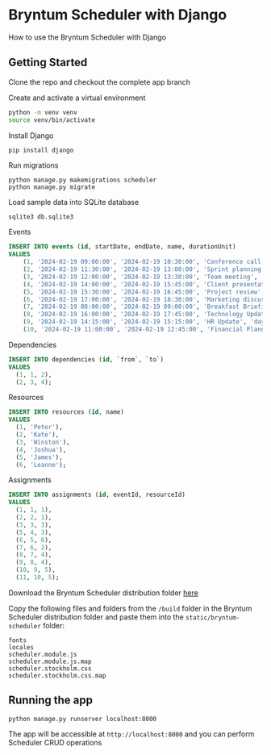 # Bryntum Scheduler with Django

How to use the Bryntum Scheduler with Django 

## Getting Started

Clone the repo and checkout the complete app branch 

Create and activate a virtual environment 

```sh
python -m venv venv
source venv/bin/activate
```

Install Django

```sh
pip install django
```

Run migrations 

```shell
python manage.py makemigrations scheduler
python manage.py migrate 
```

Load sample data into SQLite database 

```shell
sqlite3 db.sqlite3
```

Events

```sql
INSERT INTO events (id, startDate, endDate, name, durationUnit) 
VALUES
    (1, '2024-02-19 09:00:00', '2024-02-19 10:30:00', 'Conference call', 'day'),
    (2, '2024-02-19 11:30:00', '2024-02-19 13:00:00', 'Sprint planning', 'day'),
    (3, '2024-02-19 12:00:00', '2024-02-19 13:30:00', 'Team meeting', 'day'),
    (4, '2024-02-19 14:00:00', '2024-02-19 15:45:00', 'Client presentation', 'day'),
    (5, '2024-02-19 15:30:00', '2024-02-19 16:45:00', 'Project review', 'day'),
    (6, '2024-02-19 17:00:00', '2024-02-19 18:30:00', 'Marketing discussion', 'day'),
    (7, '2024-02-19 08:00:00', '2024-02-19 09:00:00', 'Breakfast Briefing', 'day'),
    (8, '2024-02-19 16:00:00', '2024-02-19 17:45:00', 'Technology Update', 'day'),
    (9, '2024-02-19 14:15:00', '2024-02-19 15:15:00', 'HR Update', 'day'),
    (10, '2024-02-19 11:00:00', '2024-02-19 12:45:00', 'Financial Planning', 'day');
```

Dependencies 

```sql
INSERT INTO dependencies (id, `from`, `to`)
VALUES
  (1, 1, 2),
  (2, 3, 4);
```

Resources 

```sql
INSERT INTO resources (id, name)
VALUES
  (1, 'Peter'),
  (2, 'Kate'),
  (3, 'Winston'),
  (4, 'Joshua'),
  (5, 'James'),
  (6, 'Leanne');
```

Assignments

```sql
INSERT INTO assignments (id, eventId, resourceId)
VALUES
  (1, 1, 1),
  (2, 2, 1),
  (3, 3, 3),
  (5, 4, 3),
  (6, 5, 6),
  (7, 6, 2),
  (8, 7, 4),
  (9, 8, 4),
  (10, 9, 5),
  (11, 10, 5);
```

Download the Bryntum Scheduler distribution folder [here](https://customerzone.bryntum.com/)

Copy the following files and folders from the `/build` folder in the Bryntum Scheduler distribution folder and paste them into the `static/bryntum-scheduler` folder:

```
fonts
locales
scheduler.module.js
scheduler.module.js.map
scheduler.stockholm.css
scheduler.stockholm.css.map
```

## Running the app

```
python manage.py runserver localhost:8000
```

The app will be accessible at `http://localhost:8000` and you can perform Scheduler CRUD operations
